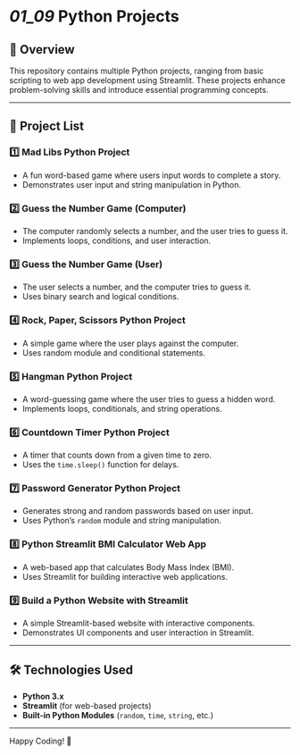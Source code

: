 #  _01_09_ Python Projects

## 📌 Overview
This repository contains multiple Python projects, ranging from basic scripting to web app development using Streamlit. These projects enhance problem-solving skills and introduce essential programming concepts.

---

## 🚀 Project List

### 1️⃣ **Mad Libs Python Project**
   - A fun word-based game where users input words to complete a story.
   - Demonstrates user input and string manipulation in Python.

### 2️⃣ **Guess the Number Game (Computer)**
   - The computer randomly selects a number, and the user tries to guess it.
   - Implements loops, conditions, and user interaction.

### 3️⃣ **Guess the Number Game (User)**
   - The user selects a number, and the computer tries to guess it.
   - Uses binary search and logical conditions.

### 4️⃣ **Rock, Paper, Scissors Python Project**
   - A simple game where the user plays against the computer.
   - Uses random module and conditional statements.

### 5️⃣ **Hangman Python Project**
   - A word-guessing game where the user tries to guess a hidden word.
   - Implements loops, conditionals, and string operations.

### 6️⃣ **Countdown Timer Python Project**
   - A timer that counts down from a given time to zero.
   - Uses the `time.sleep()` function for delays.

### 7️⃣ **Password Generator Python Project**
   - Generates strong and random passwords based on user input.
   - Uses Python’s `random` module and string manipulation.

### 8️⃣ **Python Streamlit BMI Calculator Web App**
   - A web-based app that calculates Body Mass Index (BMI).
   - Uses Streamlit for building interactive web applications.

### 9️⃣ **Build a Python Website with Streamlit**
   - A simple Streamlit-based website with interactive components.
   - Demonstrates UI components and user interaction in Streamlit.

---

## 🛠 Technologies Used
- **Python 3.x**
- **Streamlit** (for web-based projects)
- **Built-in Python Modules** (`random`, `time`, `string`, etc.)

---




Happy Coding! 🚀
